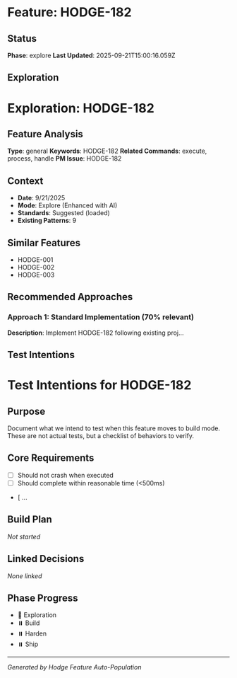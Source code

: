 # Feature: HODGE-182

## Status
**Phase**: explore
**Last Updated**: 2025-09-21T15:00:16.059Z

## Exploration
# Exploration: HODGE-182

## Feature Analysis
**Type**: general
**Keywords**: HODGE-182
**Related Commands**: execute, process, handle
**PM Issue**: HODGE-182

## Context
- **Date**: 9/21/2025
- **Mode**: Explore (Enhanced with AI)
- **Standards**: Suggested (loaded)
- **Existing Patterns**: 9


## Similar Features
- HODGE-001
- HODGE-002
- HODGE-003




## Recommended Approaches


### Approach 1: Standard Implementation (70% relevant)
**Description**: Implement HODGE-182 following existing proj...

## Test Intentions
# Test Intentions for HODGE-182

## Purpose
Document what we intend to test when this feature moves to build mode.
These are not actual tests, but a checklist of behaviors to verify.

## Core Requirements
- [ ] Should not crash when executed
- [ ] Should complete within reasonable time (<500ms)
- [ ...

## Build Plan
_Not started_

## Linked Decisions
_None linked_




## Phase Progress
- 🔄 Exploration
- ⏸️ Build
- ⏸️ Harden
- ⏸️ Ship

---
_Generated by Hodge Feature Auto-Population_
